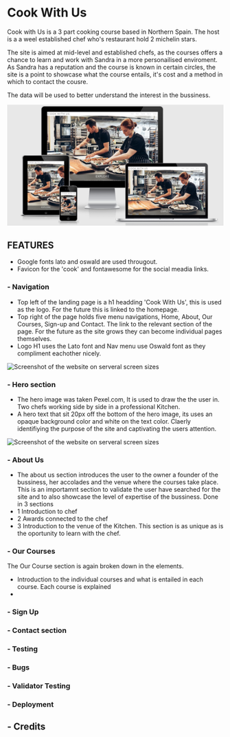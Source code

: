# Cook With Us

Cook with Us is a 3 part cooking course based in Northern Spain. The host is a a weel established chef who's restaurant hold 2 michelin stars.

The site is aimed at mid-level and established chefs, as the courses offers a chance to learn and work with Sandra in a more personailised enviroment. As Sandra has a reputation and the course is known in certain circles, the site is a point to showcase what the course entails, it's cost and a method in which to contact the cousre.

The data will be used to better understand the interest in the bussiness.

![Screenshot of the website on serveral screen sizes](assets/screenshots/responsiveness.png?raw=true)

## FEATURES
- Google fonts lato and oswald are used througout.
- Favicon for the 'cook' and fontawesome for the social meadia links.

### - Navigation
- Top left of the landing page is a h1 headding 'Cook With Us', this is used as the logo. For the future this is linked to the homepage.
- Top right of the page holds five menu navigations, Home, About, Our Courses, Sign-up and Contact. The link to the relevant section of the page. For the future as the site grows they can become individual pages themselves.
- Logo H1 uses the Lato font and Nav menu use Oswald font as they compliment eachother nicely.

![Screenshot of the website on serveral screen sizes](assets/screenshots/?raw=true)

### - Hero section
- The hero image was taken Pexel.com, It is used to draw the the user in. Two chefs working side by side in a professional Kitchen.
- A hero text that sit 20px off the bottom of the hero image, its uses an opaque background color and white on the text color. Claerly identifiying the purpose of the site and captivating the users attention.

![Screenshot of the website on serveral screen sizes](assets/screenshots/?raw=true)

### - About Us
- The about us section introduces the user to the owner a founder of the bussiness, her accolades and the venue where the courses take place. This is an importamnt section to validate the user have searched for the site and to also showcase the level of expertise of the bussiness.
Done in 3 sections
- 1 Introduction to chef 
- 2 Awards connected to the chef
- 3 Introduction to the venue of the Kitchen. This section is as unique as is the oportunity to learn with the chef.

### - Our Courses

The Our Course section is again broken down in the elements.
- Introduction to the individual courses and what is entailed in each course. Each course is explained  
-  

### - Sign Up

### - Contact section

### - Testing

### - Bugs

### - Validator Testing

### - Deployment

## - Credits